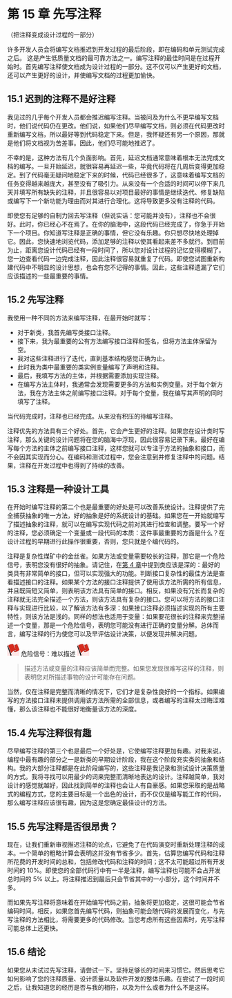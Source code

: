 # 第 15 章 先写注释
（把注释变成设计过程的一部分）

许多开发人员会将编写文档推迟到开发过程的最后阶段，即在编码和单元测试完成之后。 这是产生低质量文档的最可靠方法之一。编写注释的最佳时间是在过程开始时。首先编写注释使文档成为设计过程的一部分。这不仅可以产生更好的文档，还可以产生更好的设计，并使编写文档的过程更加愉快。

## 15.1 迟到的注释不是好注释

我见过的几乎每个开发人员都会推迟编写注释。当被问及为什么不更早编写文档时，他们说代码仍在更改。他们说，如果他们尽早编写文档，则必须在代码更改时重新编写文档，所以最好等到代码稳定下来。但是，我怀疑还有另一个原因，那就是他们将文档视为苦差事。因此，他们尽可能地推迟了。

不幸的是，这种方法有几个负面影响。首先，延迟文档通常意味着根本无法完成文档的编写。一旦开始延迟，就很容易再延迟一些，毕竟代码将在几周后变得更加稳定。到了代码毫无疑问地稳定下来的时候，代码已经很多了，这意味着编写文档的任务变得越来越庞大，甚至没有了吸引力。从来没有一个合适的时间可以停下来几天并填写所有缺失的注释，并且很容易以对项目最好的事情是继续迭代、修复缺陷或编写下一个新功能为理由而对其进行合理化。这将导致更多没有注释的代码。

即使您有足够的自制力回去写注释（但说实话：您可能并没有），注释也不会很好。此时，你已经心不在焉了。在你的脑海中，这段代码已经完成了，你急于开始下一个项目。你知道写注释是正确的事情，但它没有乐趣。你只想尽快地处理掉它。因此，您快速地浏览代码，添加足够的注释以使其看起来差不多就行。到目前为止，距离您设计代码已经有一段时间了，所以您对设计过程的记忆变得模糊了。您一边查看代码一边完成注释，因此注释很容易就重复了代码。即使您试图重新构建代码中不明显的设计思想，也会有您不记得的事情。因此，这些注释遗漏了它们应该描述的一些最重要的事情。

## 15.2 先写注释

我使用一种不同的方法来编写注释，在最开始时就写：

- 对于新类，我首先编写类接口注释。
- 接下来，我为最重要的公有方法编写接口注释和签名，但将方法主体保留为空。
- 我对这些注释进行了迭代，直到基本结构感觉正确为止。
- 此时我为类中最重要的类实例变量编写了声明和注释。
- 最后，我填写方法的主体，并根据需要添加实现注释。
- 在编写方法主体时，我通常会发现需要更多的方法和实例变量。对于每个新方法，我在方法主体之前编写接口注释。对于每个变量，我在编写其声明的同时填写了注释。

当代码完成时，注释也已经完成。从来没有积压的待编写注释。

注释优先的方法具有三个好处。首先，它会产生更好的注释。如果您在设计类时写注释，那么关键的设计问题将在您的脑海中浮现，因此很容易记录下来。最好在编写每个方法的主体之前编写接口注释，这样您就可以专注于方法的抽象和接口，而不会因其实现而分心。在编码和测试过程中，您会注意到并修复注释中的问题。结果，注释在开发过程中也得到了持续的改善。

## 15.3 注释是一种设计工具

在开始时编写注释的第二个也是最重要的好处是可以改善系统设计。注释提供了完全捕获抽象的唯一方法，好的抽象是好的系统设计的基础。如果您在一开始就缩写了描述抽象的注释，就可以在编写实现代码之前对其进行检查和调整。要写一个好的注释，您必须确定一个变量或一段代码的本质：这件事最重要的方面是什么？在设计过程的早期进行此操作很重要，否则，您只就是个编代码的。

注释是复杂性煤矿中的金丝雀。如果方法或变量需要较长的注释，那它是一个危险信号，表明您没有很好的抽象。请记住，在[第 4 章](ch04.md)中提到类应该是深的：最好的类具有非常简单的接口，但可以实现强大的功能。判断接口复杂性的最佳方法是查看描述接口的注释。如果某个方法的接口注释提供了使用该方法所需的所有信息，并且既简短又简单，则表明该方法具有简单的接口。相反，如果没有冗长而复杂的注释就无法完全描述一个方法，则该方法具有复杂的接口。您可以将方法的接口注释与实现进行比较，以了解该方法有多深：如果接口注释必须描述实现的所有主要特性，则该方法是浅的。同样的想法也适用于变量：如果要花很长的注释来完整描述一个变量，那是一个危险信号，表明您可能没有进行正确的变量分解。总体而言，编写注释的行为使您可以及早评估设计决策，以便发现并解决问题。

![](./figures/00013.jpeg) 危险信号：难以描述 ![](./figures/00013.jpeg)

> 描述方法或变量的注释应该简单而完整。如果您发现很难写这样的注释，则表明您对所描述事物的设计可能存在问题。

当然，仅在注释是完整而清晰的情况下，它们才是复杂性良好的一个指标。如果编写的方法接口注释未提供调用该方法所需的全部信息，或者编写的注释太过晦涩难懂，那么该注释也不能很好地衡量该方法的深度。

## 15.4 先写注释很有趣

尽早编写注释的第三个也是最后一个好处是，它使编写注释更加有趣。对我来说，编程中最有趣的部分之一是新类的早期设计阶段，我在这个阶段充实类的抽象和结构。我的大部分注释都是在此阶段编写的，这些注释是我记录和测试设计决策质量的方式。我将寻找可以用最少的词来完整而清晰地表达的设计。注释越简单，我对设计的感觉就越好，因此找到简单的注释也会让人有自豪感。如果您采取的是战略式的编程方式，您的主要目标是一个出色的设计，而不仅仅是编写能工作的代码，那么编写注释应该很有趣，因为这是您确定最佳设计的方法。

## 15.5 先写注释是否很昂贵？

现在，让我们重新审视推迟注释的论点，它避免了在代码演变时重新处理注释的成本。一个简单的粗略计算会表明这并没有节省多少。首先，估算您编写代码和注释所花费的开发时间的总和，包括修改代码和注释的时间；这不太可能超过所有开发时间的 10%。即使您的全部代码行中有一半是注释，编写注释也可能不会占开发总时间的 5% 以上。将注释推迟到最后只会节省其中的一小部分，这个时间并不多。

而如果先写注释将意味着在开始编写代码之前，抽象将更加稳定，这很可能会节省编码时间。相反，如果您首先编写代码，则抽象可能会随代码的发展而变化，与先写注释的方法相比，将需要更多的代码修改。当您考虑所有这些因素时，先写注释可能总体上还更快。

## 15.6 结论

如果您从未试过先写注释，请尝试一下。坚持足够长的时间来习惯它。然后思考它如何影响了您的注释质量、设计质量以及软件开发的整体乐趣。在尝试了一段时间之后，让我知道您的经历是否与我的相符，以及为什么或者为什么不是这样。
